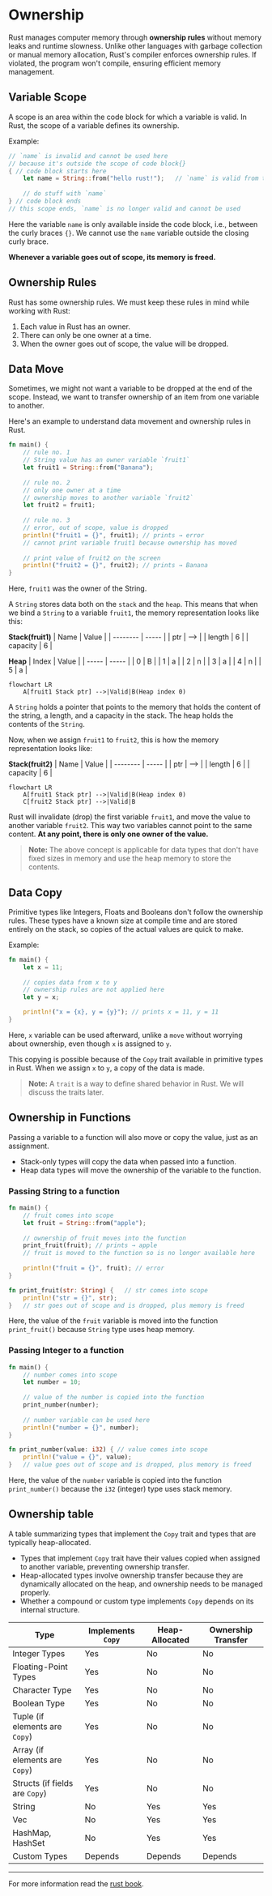 <!-- omit in toc -->
# Ownership

Rust manages computer memory through **ownership rules** without memory leaks and runtime slowness. Unlike other languages with garbage collection or manual memory allocation, Rust's compiler enforces ownership rules. If violated, the program won't compile, ensuring efficient memory management.

## Variable Scope

A scope is an area within the code block for which a variable is valid. In Rust, the scope of a variable defines its ownership.

Example:
```rust
// `name` is invalid and cannot be used here 
// because it's outside the scope of code block{}
{ // code block starts here
    let name = String::from("hello rust!");   // `name` is valid from this point forward
    
    // do stuff with `name`
} // code block ends
// this scope ends, `name` is no longer valid and cannot be used
```

Here the variable `name` is only available inside the code block, i.e., between the curly braces `{}`. We cannot use the `name` variable outside the closing curly brace.

**Whenever a variable goes out of scope, its memory is freed.**

## Ownership Rules

Rust has some ownership rules. We must keep these rules in mind while working with Rust:

1. Each value in Rust has an owner.
2. There can only be one owner at a time.
3. When the owner goes out of scope, the value will be dropped.

## Data Move

Sometimes, we might not want a variable to be dropped at the end of the scope. Instead, we want to transfer ownership of an item from one variable to another.

Here's an example to understand data movement and ownership rules in Rust.
```rust
fn main() {
    // rule no. 1 
    // String value has an owner variable `fruit1`
    let fruit1 = String::from("Banana");
    
    // rule no. 2
    // only one owner at a time
    // ownership moves to another variable `fruit2`
    let fruit2 = fruit1;
    
    // rule no. 3
    // error, out of scope, value is dropped
    println!("fruit1 = {}", fruit1); // prints → error
    // cannot print variable fruit1 because ownership has moved
    
    // print value of fruit2 on the screen
    println!("fruit2 = {}", fruit2); // prints → Banana
}
```

Here, `fruit1` was the owner of the String.

A `String` stores data both on the `stack` and the `heap`. This means that when we bind a `String` to a variable `fruit1`, the memory representation looks like this:

**Stack(fruit1)**
| Name     | Value |
| -------- | ----- |
| ptr      | -->   |
| length   | 6     |
| capacity | 6     |

**Heap**
| Index | Value |
| ----- | ----- |
| 0     | B     |
| 1     | a     |
| 2     | n     |
| 3     | a     |
| 4     | n     |
| 5     | a     |


```mermaid
flowchart LR
    A[fruit1 Stack ptr] -->|Valid|B(Heap index 0)
```

A `String` holds a pointer that points to the memory that holds the content of the string, a length, and a capacity in the stack. The heap holds the contents of the `String`.

Now, when we assign `fruit1` to `fruit2`, this is how the memory representation looks like:

**Stack(fruit2)**
| Name     | Value |
| -------- | ----- |
| ptr      | -->   |
| length   | 6     |
| capacity | 6     |

```mermaid
flowchart LR
    A[fruit1 Stack ptr] -->|Valid|B(Heap index 0)
    C[fruit2 Stack ptr] -->|Valid|B
```

Rust will invalidate (drop) the first variable `fruit1`, and move the value to another variable `fruit2`. This way two variables cannot point to the same content. **At any point, there is only one owner of the value.**

> **Note:** The above concept is applicable for data types that don't have fixed sizes in memory and use the heap memory to store the contents.

## Data Copy

Primitive types like Integers, Floats and Booleans don't follow the ownership rules. These types have a known size at compile time and are stored entirely on the stack, so copies of the actual values are quick to make.

Example:
```rust
fn main() {
    let x = 11;
    
    // copies data from x to y
    // ownership rules are not applied here 
    let y = x;

    println!("x = {x}, y = {y}"); // prints x = 11, y = 11
}
```

Here, `x` variable can be used afterward, unlike a `move` without worrying about ownership, even though `x` is assigned to `y`.

This copying is possible because of the `Copy` trait available in primitive types in Rust. When we assign `x` to `y`, a copy of the data is made.

> **Note:** A `trait` is a way to define shared behavior in Rust. We will discuss the traits later.


## Ownership in Functions

Passing a variable to a function will also move or copy the value, just as an assignment. 
- Stack-only types will copy the data when passed into a function.
- Heap data types will move the ownership of the variable to the function.

### Passing String to a function
```rust
fn main() {
    // fruit comes into scope
    let fruit = String::from("apple");
    
    // ownership of fruit moves into the function
    print_fruit(fruit); // prints → apple
    // fruit is moved to the function so is no longer available here
    
    println!("fruit = {}", fruit); // error
}

fn print_fruit(str: String) {   // str comes into scope
    println!("str = {}", str);
}   // str goes out of scope and is dropped, plus memory is freed
```

Here, the value of the `fruit` variable is moved into the function `print_fruit()` because `String` type uses heap memory.

### Passing Integer to a function
```rust
fn main() {
    // number comes into scope
    let number = 10;
    
    // value of the number is copied into the function
    print_number(number);
    
    // number variable can be used here
    println!("number = {}", number);
}

fn print_number(value: i32) { // value comes into scope
    println!("value = {}", value);
}   // value goes out of scope and is dropped, plus memory is freed
```

Here, the value of the `number` variable is copied into the function `print_number()` because the `i32` (integer) type uses stack memory.

## Ownership table

A table summarizing types that implement the `Copy` trait and types that are typically heap-allocated.

- Types that implement `Copy` trait have their values copied when assigned to another variable, preventing ownership transfer.
- Heap-allocated types involve ownership transfer because they are dynamically allocated on the heap, and ownership needs to be managed properly.
- Whether a compound or custom type implements `Copy` depends on its internal structure.


| Type                           | Implements `Copy` | Heap-Allocated | Ownership Transfer |
| ------------------------------ | ----------------- | -------------- | ------------------ |
| Integer Types                  | Yes               | No             | No                 |
| Floating-Point Types           | Yes               | No             | No                 |
| Character Type                 | Yes               | No             | No                 |
| Boolean Type                   | Yes               | No             | No                 |
| Tuple (if elements are `Copy`) | Yes               | No             | No                 |
| Array (if elements are `Copy`) | Yes               | No             | No                 |
| Structs (if fields are `Copy`) | Yes               | No             | No                 |
| String                         | No                | Yes            | Yes                |
| Vec                            | No                | Yes            | Yes                |
| HashMap, HashSet               | No                | Yes            | Yes                |
| Custom Types                   | Depends           | Depends        | Depends            |

---

For more information read the [rust book](https://doc.rust-lang.org/book/ch04-01-what-is-ownership.html).